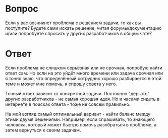 # Вопрос

Если у вас возникнет проблема с решением задачи, то как вы поступите? Будете сами искать решение, читая форумы/документацию и/или попробуете спросить у других разработчиков в общем чате?

# Ответ

Если проблема не слишком серьёзная или не срочная, попробую найти ответ сам. Но если на это уйдёт много времени или задача срочная или я точно знаю, что определённый сотрудник хорошо разбирается в этой теме и может мне помочь, я спрошу совета у него.

Точный ответ зависит от конкретной задачи. Постоянно "дёргать" других разработчиков - не самая хорошая идея. Но и часами сидеть в интернете в поисках ответа - тоже не совсем правильно.

На мой взгляд самый оптимальный вариант - найти баланс между этими двумя решениями. Например, если спрашивать, то знающего человека, который может быстро помочь разобраться в проблеме, а затем вернуться к своим задачам. 